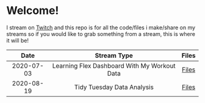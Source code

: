 # Welcome!

I stream on [Twitch](https://www.twitch.tv/tallguyjenks) and this repo is for all the code/files i make/share on my streams so if you would like to grab something from a stream, this is where it will be!

|Date|Stream Type|Files|
|:-:|:-:|:-:|
|2020-07-03|Learning Flex Dashboard With My Workout Data|[Files](./docs/2020/2020-07-30/)|
|  2020-08-19 |Tidy Tuesday Data Analysis|[Files](./docs/2020/2020-08-19/)|
